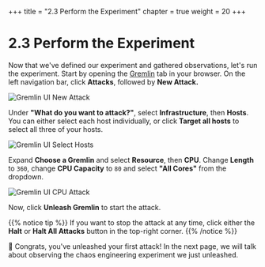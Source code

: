 +++
title = "2.3 Perform the Experiment"
chapter = true
weight = 20
+++

# 2.3 Perform the Experiment

Now that we've defined our experiment and gathered observations, let's run the experiment. Start by opening the [Gremlin](https://app.gremlin.com) tab in your browser. On the left navigation bar, click **Attacks**, followed by **New Attack.** 

![Gremlin UI New Attack](/images/gremlin/gremlin_ui_create_new_attack.png)

Under **"What do you want to attack?"**, select **Infrastructure**, then **Hosts**. You can either select each host individually, or click **Target all hosts** to select all three of your hosts.

![Gremlin UI Select Hosts](/images/gremlin/gremlin_ui_select_hosts.png)

Expand **Choose a Gremlin** and select **Resource**, then **CPU**. Change **Length** to `360`, change **CPU Capacity** to `80` and select **"All Cores"** from the dropdown. 


![Gremlin UI CPU Attack](/images/gremlin/gremlin_ui_cpu_attack.png)

Now, click **Unleash Gremlin** to start the attack.

{{% notice tip %}}
If you want to stop the attack at any time, click either the **Halt** or **Halt All Attacks** button in the top-right corner.
{{% /notice %}}

🎉 Congrats, you've unleashed your first attack! In the next page, we will talk about observing the chaos engineering experiment we just unleashed. 